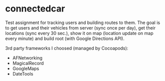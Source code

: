 # connectedcar
Test assignment for tracking users and building routes to them. The goal is to get users and their vehicles from server (sync once per day), get their locations (sync every 30 sec.), show it on map (location update on map every minute) and build root (with Google Directions API).

3rd party frameworks I choosed (managed by Cocoapods):
* AFNetworking
* MagicalRecord
* GoogleMaps
* DateTools

